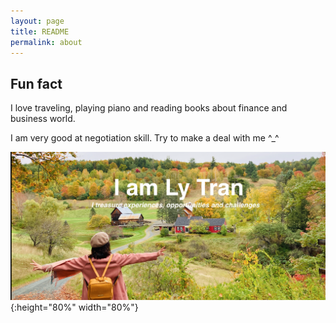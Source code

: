 ```yaml
---
layout: page
title: README
permalink: about
---
```

## Fun fact
I love traveling, playing piano and reading books about finance and business world.

I am very good at negotiation skill. Try to make a deal with me ^_^

![](landscape.png){:height="80%" width="80%"}

